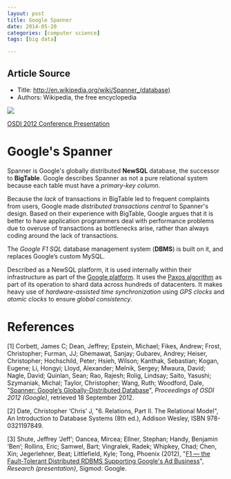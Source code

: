 ```yaml
---
layout: post
title: Google Spanner
date: 2014-05-20
categories: [computer science]
tags: [big data]

---
```


## Article Source
* Title: http://en.wikipedia.org/wiki/Spanner_(database)
* Authors: Wikipedia, the free encyclopedia


[![](http://sungsoo.github.com/images/spanner.png)](http://sungsoo.github.com/images/spanner.png)

[OSDI 2012 Conference Presentation](http://new.livestream.com/accounts/1545775/osdi12/videos/4646642)

# Google's Spanner

Spanner is Google's globally distributed **NewSQL** database, the successor to **BigTable**. Google describes Spanner as not a pure relational system because each table must have a *primary-key column*.

Because the *lack* of transactions in BigTable led to frequent complaints from users, Google made *distributed transactions central* to Spanner's design. Based on their experience with BigTable, Google argues that it is better to have application programmers deal with performance problems due to overuse of transactions as bottlenecks arise, rather than always coding around the lack of transactions.

The *Google F1 SQL* database management system (**DBMS**) is built on it, and replaces Google’s custom MySQL.

Described as a NewSQL platform, it is used internally within their infrastructure as part of the [Google platform](http://en.wikipedia.org/wiki/Google_platform). It uses the [Paxos algorithm](http://en.wikipedia.org/wiki/Paxos_algorithm) as part of its operation to shard data across hundreds of datacenters. It makes heavy use of *hardware-assisted time synchronization* using *GPS clocks* and *atomic clocks* to ensure *global consistency*.

# References
[1] Corbett, James C; Dean, Jeffrey; Epstein, Michael; Fikes, Andrew; Frost, Christopher; Furman, JJ; Ghemawat, Sanjay; Gubarev, Andrey; Heiser, Christopher; Hochschild, Peter; Hsieh, Wilson; Kanthak, Sebastian; Kogan, Eugene; Li, Hongyi; Lloyd, Alexander; Melnik, Sergey; Mwaura, David; Nagle, David; Quinlan, Sean; Rao, Rajesh; Rolig, Lindsay; Saito, Yasushi; Szymaniak, Michal; Taylor, Christopher; Wang, Ruth; Woodford, Dale, "[Spanner: Google’s Globally-Distributed Database](http://static.googleusercontent.com/external_content/untrusted_dlcp/research.google.com/en//archive/spanner-osdi2012.pdf)", *Proceedings of OSDI 2012 (Google)*, retrieved 18 September 2012.  

[2] Date, Christopher ‘Chris’ J, "6. Relations, Part II. The Relational Model", An Introduction to Database Systems (8th ed.), Addison Wesley, ISBN 978-0321197849.

[3] Shute, Jeffrey ‘Jeff’; Oancea, Mircea; Ellner, Stephan; Handy, Benjamin ‘Ben’; Rollins, Eric; Samwel, Bart; Vingralek, Radek; Whipkey, Chad; Chen, Xin; Jegerlehner, Beat; Littlefield, Kyle; Tong, Phoenix (2012), "[F1 — the Fault-Tolerant Distributed RDBMS Supporting Google's Ad Business](http://research.google.com/pubs/pub38125.html)", *Research (presentation)*, Sigmod: Google.

